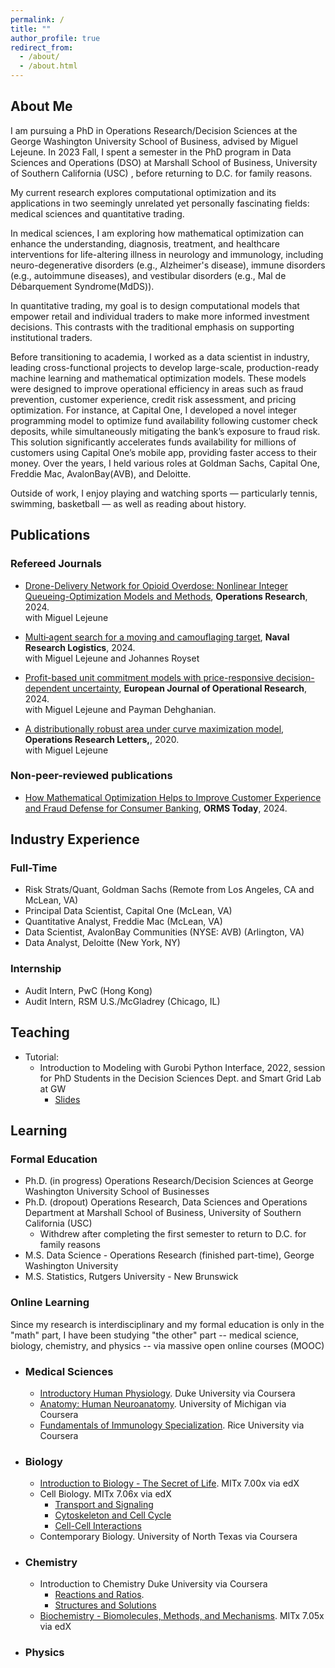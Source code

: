 ```yaml
---
permalink: /
title: ""
author_profile: true
redirect_from: 
  - /about/
  - /about.html
---
```


## About Me <a id="about"></a>

I am pursuing a PhD in Operations Research/Decision Sciences at the George Washington University School of Business, advised by Miguel Lejeune. In 2023 Fall, I spent a semester in the PhD program in Data Sciences and Operations (DSO) at Marshall School of Business, University of Southern California (USC) , before returning to D.C. for family reasons. 

My current research explores computational optimization and its applications in two seemingly unrelated yet personally fascinating fields: medical sciences and quantitative trading.

In medical sciences, I am exploring how mathematical optimization can enhance the understanding, diagnosis, treatment, and healthcare interventions for life-altering illness in neurology and immunology, including neuro-degenerative disorders (e.g., Alzheimer's disease), immune disorders (e.g., autoimmune diseases), and vestibular disorders (e.g., Mal de Débarquement Syndrome(MdDS)).

In quantitative trading, my goal is to design computational models that empower retail and individual traders to make more informed investment decisions. This contrasts with the traditional emphasis on supporting institutional traders.

Before transitioning to academia, I worked as a data scientist in industry, leading cross-functional projects to develop large-scale, production-ready machine learning and mathematical optimization models. These models were designed to improve operational efficiency in areas such as fraud prevention, customer experience, credit risk assessment, and pricing optimization. For instance, at Capital One, I developed a novel integer programming model to optimize fund availability following customer check deposits, while simultaneously mitigating the bank’s exposure to fraud risk. This solution significantly accelerates funds availability for millions of customers using Capital One’s mobile app,  providing faster access to their money. Over the years, I held various roles at Goldman Sachs, Capital One, Freddie Mac, AvalonBay(AVB), and Deloitte.

Outside of work, I enjoy playing and watching sports — particularly tennis, swimming, basketball — as well as reading about history.
   
## Publications <a id="publications"></a>

### Refereed Journals
- [Drone-Delivery Network for Opioid Overdose: Nonlinear Integer Queueing-Optimization Models and Methods](https://pubsonline.informs.org/doi/10.1287/opre.2022.0489), **Operations Research**, 2024. \
   with Miguel Lejeune

- [Multi‐agent search for a moving and camouflaging target](https://onlinelibrary.wiley.com/doi/abs/10.1002/nav.22160), **Naval Research Logistics**, 2024. \
   with Miguel Lejeune and Johannes Royset 

- [Profit-based unit commitment models with price-responsive decision-dependent uncertainty](https://www.sciencedirect.com/science/article/abs/pii/S0377221723009177), **European Journal of Operational Research**, 2024. \
   with Miguel Lejeune and Payman Dehghanian. 

- [A distributionally robust area under curve maximization model](https://www.sciencedirect.com/science/article/abs/pii/S0167637720300791), **Operations Research Letters,**, 2020. \
   with Miguel Lejeune

### Non-peer-reviewed publications

- [How Mathematical Optimization Helps to Improve Customer Experience and Fraud Defense for Consumer Banking](https://pubsonline.informs.org/do/10.1287/orms.2024.03.12/full/), **ORMS Today**, 2024. 

<!--
 **Popular news coverage** for some of my research: 
 - GW Today: [Drones Could Transform Emergency Response to Opioid Overdoses](https://gwtoday.gwu.edu/drones-could-transform-emergency-response-opioid-overdoses)
-->

## Industry Experience <a id="industry"></a>

### Full-Time
- Risk Strats/Quant, Goldman Sachs (Remote from Los Angeles, CA and McLean, VA)
- Principal Data Scientist, Capital One (McLean, VA)
- Quantitative Analyst, Freddie Mac (McLean, VA)
- Data Scientist, AvalonBay Communities (NYSE: AVB) (Arlington, VA)
- Data Analyst, Deloitte (New York, NY)

### Internship
- Audit Intern, PwC (Hong Kong)
- Audit Intern, RSM U.S./McGladrey (Chicago, IL)
  
## Teaching <a id="teaching"></a>

- Tutorial:
    - Introduction to Modeling with Gurobi Python Interface, 2022, session for PhD Students in the Decision Sciences Dept. and Smart Grid Lab at GW
      - [Slides](https://github.com/wenbo5565/wenbo5565.github.io/blob/master/_teaching/Intro.%20to%20Modeling%20with%20Gurobi%20Python%20Interface.pdf)
     
## Learning <a id="learning"></a>

### Formal Education
- Ph.D. (in progress) Operations Research/Decision Sciences at George Washington University School of Businesses
- Ph.D. (dropout) Operations Research, Data Sciences and Operations Department at Marshall School of Business, University of Southern California (USC)
  - Withdrew after completing the first semester to return to D.C. for family reasons
- M.S. Data Science - Operations Research (finished part-time), George Washington University
- M.S. Statistics, Rutgers University - New Brunswick

### Online Learning
Since my research is interdisciplinary and my formal education is only in the "math" part, I have been studying "the other" part -- medical science, biology, chemistry, and physics -- via massive open online courses (MOOC)

- ### Medical Sciences
  - [Introductory Human Physiology](https://www.coursera.org/account/accomplishments/certificate/2NDJMJF6FNSO). Duke University via Coursera
  - [Anatomy: Human Neuroanatomy](https://www.coursera.org/account/accomplishments/certificate/VUX9ONP8L94T). University of Michigan via Coursera
  - [Fundamentals of Immunology Specialization](https://www.coursera.org/specializations/immunology). Rice University via Coursera
  
- ### Biology
  - [Introduction to Biology - The Secret of Life](https://courses.edx.org/certificates/581f0d9fa4244c3e858303d6b6067290?_gl=1*1bjllok*_gcl_aw*R0NMLjE3NTA2Mzg0NDMuQ2owS0NRancwOTdDQmhESUFSSXNBSjMtbnhlUV8xZXdERm0xSElqdHNCQXRFdUE2RmVlcTlsdElRNGNma1JnZ0FtZ2NjNkNUSEFaN3AzZ2FBbWxtRUFMd193Y0I.*_gcl_au*MTAzNDA5MTkxMi4xNzQ1NTk4ODQ1*_ga*MTUyMjU0NDU1MC4xNzUwODYwMTA1*_ga_D3KS4KMDT0*czE3NTA5NDY0MjQkbzIkZzEkdDE3NTA5NDY0MjckajU3JGwwJGgw). MITx 7.00x via edX
  - Cell Biology. MITx 7.06x via edX
    - [Transport and Signaling](https://courses.edx.org/certificates/e263210d938c401298c6eb812ea4deab?_gl=1*1pmhdg2*_gcl_au*MTAzNDA5MTkxMi4xNzQ1NTk4ODQ1*_ga*MjAwMzYyNzYwMy4xNzQ5NTA3NTQ4*_ga_D3KS4KMDT0*czE3NTAwMTgyNzYkbzI3JGcxJHQxNzUwMDE5MTk1JGo2MCRsMCRoMA..)
    - [Cytoskeleton and Cell Cycle](https://courses.edx.org/certificates/66ed337b078842ba964fe701b187879d)
    - [Cell-Cell Interactions](https://mitxonline.mit.edu/courses/course-v1:MITxT+7.06.3x/)   
  - Contemporary Biology. University of North Texas via Coursera
    
- ### Chemistry
  - Introduction to Chemistry Duke University via Coursera
    - [Reactions and Ratios](https://www.coursera.org/account/accomplishments/certificate/7DQIP192BUXD).
    - [Structures and Solutions](https://www.coursera.org/account/accomplishments/certificate/T4SKYBPFN5CY) 
  - [Biochemistry - Biomolecules, Methods, and Mechanisms](https://learning.edx.org/course/course-v1:MITx+7.05x+1T2025/home). MITx 7.05x via edX

- ### Physics






